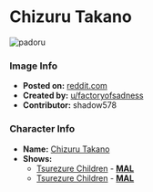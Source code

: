 # Chizuru Takano

![padoru](https://raw.githubusercontent.com/shadow578/Project-Padoru/master/Padoru/tsundere-children-chizuru.png "Chizuru Takano")

### Image Info
* **Posted on:**     [reddit.com](https://www.reddit.com/r/Padoru/comments/a55c3f/chizuru_takano_from_tsuredure_children/)
* **Created by:**    [u/factoryofsadness](https://github.com/shadow578/Project-Padoru/blob/master/table-of-contents/creators/ufactoryofsadness.md)
* **Contributor:**   shadow578

### Character Info
* **Name:**   [Chizuru Takano](https://myanimelist.net/character/139270)
* **Shows:**
  * [Tsurezure Children](https://github.com/shadow578/Project-Padoru/blob/master/table-of-contents/shows/TsurezureChildren.md) - [__MAL__](https://myanimelist.net/anime/34902/Tsurezure_Children)
  * [Tsurezure Children](https://github.com/shadow578/Project-Padoru/blob/master/table-of-contents/shows/TsurezureChildren.md) - [__MAL__](https://myanimelist.net/manga/58027/Tsurezure_Children)


